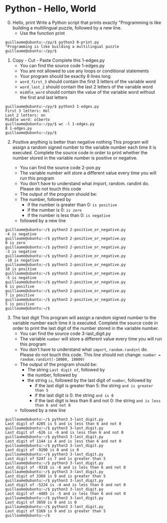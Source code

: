 # Python - Hello, World

0. Hello, print
Write a Python script that prints exactly "Programming is like building a multilingual puzzle, followed by a new line.
    * Use the function print
```
guillaume@ubuntu:~/py/$ python3 0-print.py
"Programming is like building a multilingual puzzle
guillaume@ubuntu:~/py/$
```

1. Copy - Cut - Paste
Complete this 1-edges.py
    * You can find the source code 1-edges.py
    * You are not allowed to use any loops or conditional statements
    * Your program should be exactly 8 lines long
    * ```word_first_3``` should contain the first 3 letters of the variable word
    * ```word_last_2``` should contain the last 2 letters of the variable word
    * ```middle_word``` should contain the value of the variable word without the first and last letters

```
guillaume@ubuntu:~/py/$ python3 1-edges.py
First 3 letters: Hol
Last 2 letters: on
Middle word: olberto
guillaume@ubuntu:~/py/$ wc -l 1-edges.py
8 1-edges.py
guillaume@ubuntu:~/py/$
```

2. Positive anything is better than negative nothing
This program will assign a random signed number to the variable number each time it is executed. Complete the source code in order to print whether the number stored in the variable number is positive or negative.

    * You can find the source code 2-pon.py
    * The variable number will store a different value every time you will run this program
    * You don’t have to understand what import, random. randint do. Please do not touch this code
    * The output of the program should be:
    * The number, followed by
        * if the number is greater than 0: ```is positive```
        * if the number is 0: ```is zero```
        * if the number is less than 0: ```is negative```
    * followed by a new line
```
guillaume@ubuntu:~/$ python3 2-positive_or_negative.py
-4 is negative
guillaume@ubuntu:~/$ python3 2-positive_or_negative.py
0 is zero
guillaume@ubuntu:~/$ python3 2-positive_or_negative.py
-3 is negative
guillaume@ubuntu:~/$ python3 2-positive_or_negative.py
-10 is negative
guillaume@ubuntu:~/$ python3 2-positive_or_negative.py
10 is positive
guillaume@ubuntu:~/$ python3 2-positive_or_negative.py
-5 is negative
guillaume@ubuntu:~/$ python3 2-positive_or_negative.py
6 is positive
guillaume@ubuntu:~/$ python3 2-positive_or_negative.py
7 is positive
guillaume@ubuntu:~/$ python3 2-positive_or_negative.py
5 is positive
guillaume@ubuntu:~/$
```

3. The last digit
This program will assign a random signed number to the variable number each time it is executed. Complete the source code in order to print the last digit of the number stored in the variable number.
    * You can find the source code 3-last_digit.py
    * The variable ```number``` will store a different value every time you will run this program
    * You don’t have to understand what ```import```, ```random.randint``` do. Please do not touch this code. This line should not change: ```number = random.randint(-10000, 10000)```
    * The output of the program should be:
        * The string ```Last digit of```, followed by
        * the number, followed by
        * the string ```is```, followed by the last digit of ```number```, followed by
            * if the last digit is greater than 5: the string ```and is greater than 5```
            * if the last digit is 0: the string ```and is 0```
            * if the last digit is less than 6 and not 0: the string ```and is less than 6 and not 0```
    * followed by a new line
```
guillaume@ubuntu:~/$ python3 3-last_digit.py
Last digit of 4205 is 5 and is less than 6 and not 0
guillaume@ubuntu:~/$ python3 3-last_digit.py
Last digit of -626 is -6 and is less than 6 and not 0
guillaume@ubuntu:~/$ python3 3-last_digit.py
Last digit of 1144 is 4 and is less than 6 and not 0
guillaume@ubuntu:~/$ python3 3-last_digit.py
Last digit of -9200 is 0 and is 0
guillaume@ubuntu:~/$ python3 3-last_digit.py
Last digit of 5247 is 7 and is greater than 5
guillaume@ubuntu:~/$ python3 3-last_digit.py
Last digit of -9318 is -8 and is less than 6 and not 0
guillaume@ubuntu:~/$ python3 3-last_digit.py
Last digit of 3369 is 9 and is greater than 5
guillaume@ubuntu:~/$ python3 3-last_digit.py
Last digit of -5224 is -4 and is less than 6 and not 0
guillaume@ubuntu:~/$ python3 3-last_digit.py
Last digit of -4485 is -5 and is less than 6 and not 0
guillaume@ubuntu:~/$ python3 3-last_digit.py
Last digit of 3850 is 0 and is 0
guillaume@ubuntu:~/$ python3 3-last_digit.py
Last digit of 5169 is 9 and is greater than 5
guillaume@ubuntu:~/$
```
